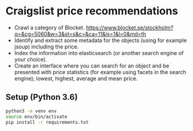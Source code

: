 Craigslist price recommendations
===============
- Crawl a category of Blocket.
https://www.blocket.se/stockholm?q=&cg=5060&w=3&st=s&c=&ca=11&is=1&l=0&md=th
- Identify and extract some metadata for the objects (using for example jsoup) including the price.
- Index the information into elasticsearch (or another search engine of your choice).
- Create an interface where you can search for an object and be presented with price statistics (for example using facets in the search engine); lowest, highest, average and mean price. 

## Setup (Python 3.6)
```sh
python3 -m venv env
source env/bin/activate
pip install -r requirements.txt
```
